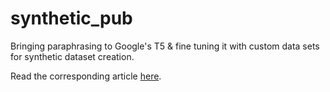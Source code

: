 # synthetic_pub
Bringing paraphrasing to Google's T5 &amp; fine tuning it with custom data sets for synthetic dataset creation.

Read the corresponding article [here](https://seduerr91.github.io/blog/synthetic_data).
